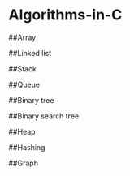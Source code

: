 # Algorithms-in-C

##Array 

##Linked list

##Stack

##Queue

##Binary tree

##Binary search tree

##Heap

##Hashing

##Graph

